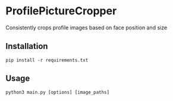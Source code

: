 # ProfilePictureCropper

Consistently crops profile images based on face position and size

## Installation

```commandline
pip install -r requirements.txt
```

## Usage

```commandline
python3 main.py [options] [image_paths]
```